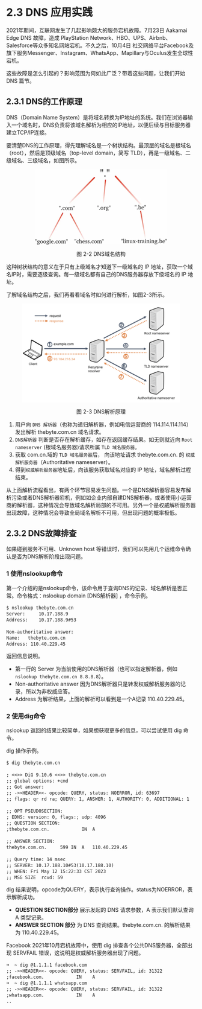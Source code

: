 # 2.3 DNS 应用实践

2021年期间，互联网发生了几起影响颇大的服务宕机故障。7月23日 Aakamai Edge DNS 故障，造成 PlayStation Network、HBO、UPS、Airbnb、Salesforce等众多知名网站宕机。不久之后，10月4日 社交网络平台Facebook及旗下服务Messenger、Instagram、WhatsApp、Mapillary与Oculus发生全球性宕机。

这些故障是怎么引起的？影响范围为何如此广泛？带着这些问题，让我们开始 DNS 篇节。

## 2.3.1 DNS的工作原理

DNS（Domain Name System）是将域名转换为IP地址的系统。我们在浏览器输入一个域名时，DNS负责将该域名解析为相应的IP地址，以便后续与目标服务器建立TCP/IP连接。

要清楚DNS的工作原理，得先理解域名是一个树状结构。最顶层的域名是根域名（root），然后是顶级域名（top-level domain，简写 TLD），再是一级域名、二级域名、三级域名，如图所示。

<div  align="center">
	<img src="../assets/dns-tree.webp" width = "350"  align=center />
	<p>图 2-2 DNS域名结构</p>
</div>

这种树状结构的意义在于只有上级域名才知道下一级域名的 IP 地址，获取一个域名IP时，需要逐级查询。每一级域名都有自己的DNS服务器存放下级域名的 IP 地址。

了解域名结构之后，我们再看看域名时如何进行解析，如图2-3所示。

<div  align="center">
	<img src="../assets/dns-example.png" width = "420"  align=center />
	<p>图 2-3 DNS解析原理</p>
</div>


1. 用户向 `DNS 解析器`（也称为递归解析器，例如电信运营商的 114.114.114.114）发出解析 thebyte.com.cn 域名请求。
2. `DNS解析器` 判断是否存在解析缓存，如存在返回缓存结果。如无则就近向 `Root nameserver` (根域名服务器)请求所属 `TLD 域名服务器`。
3. 获取 com.cn.域的 `TLD 域名服务器`后， 向该地址请求 thebyte.com.cn. 的 `权威解析服务器`（Authoritative nameserver）。
4. 得到`权威解析服务器`地址后，向该服务获取域名对应的 IP 地址，域名解析过程结束。 


从上面解析流程看出，有两个环节容易发生问题。一个是DNS解析器容易发布解析污染或者DNS解析器宕机，例如如企业内部自建DNS解析器，或者使用小运营商的解析器，这种情况会导致域名解析局部的不可用。另外一个是权威解析服务器出现故障，这种情况会导致全局域名解析不可用，但出现问题的概率极低。

## 2.3.2 DNS故障排查

如果碰到服务不可用、Unknown host 等错误时，我们可以先用几个运维命令确认是否为DNS解析阶段出现问题。

### 1 使用nslookup命令

第一个介绍的是nslookup命令，该命令用于查询DNS的记录、域名解析是否正常。命令格式：nslookup domain [DNS解析器] ，命令示例。

```
$ nslookup thebyte.com.cn        
Server:		10.17.188.9
Address:	10.17.188.9#53

Non-authoritative answer:
Name:	thebyte.com.cn
Address: 110.40.229.45
```

返回信息说明。

- 第一行的 Server 为当前使用的DNS解析器（也可以指定解析器，例如 `nslookup thebyte.com.cn 8.8.8.8`）。
- Non-authoritative answer 因为DNS解析器只是转发权威解析服务器的记录，所以为非权威应答。
- Address 为解析结果，上面的解析可以看到是一个A记录 110.40.229.45。

### 2 使用dig命令

nslookup 返回的结果比较简单，如果想获取更多的信息，可以尝试使用 dig 命令。

dig 操作示例。
```
$ dig thebyte.com.cn

; <<>> DiG 9.10.6 <<>> thebyte.com.cn
;; global options: +cmd
;; Got answer:
;; ->>HEADER<<- opcode: QUERY, status: NOERROR, id: 63697
;; flags: qr rd ra; QUERY: 1, ANSWER: 1, AUTHORITY: 0, ADDITIONAL: 1

;; OPT PSEUDOSECTION:
; EDNS: version: 0, flags:; udp: 4096
;; QUESTION SECTION:
;thebyte.com.cn.			IN	A

;; ANSWER SECTION:
thebyte.com.cn.		599	IN	A	110.40.229.45

;; Query time: 14 msec
;; SERVER: 10.17.188.10#53(10.17.188.10)
;; WHEN: Fri May 12 15:22:33 CST 2023
;; MSG SIZE  rcvd: 59
```

dig 结果说明，opcode为QUERY，表示执行查询操作。status为NOERROR，表示解析成功。

- **QUESTION SECTION部分** 展示发起的 DNS 请求参数，A 表示我们默认查询 A 类型记录。
- **ANSWER SECTION 部分** 为 DNS 查询结果。thebyte.com.cn. 的解析结果为  110.40.229.45。

Facebook 2021年10月宕机故障中，使用 dig 排查各个公共DNS服务器，全部出现 SERVFAIL 错误，这说明是权威解析服务器出现了问题。
```
➜  ~ dig @1.1.1.1 facebook.com
;; ->>HEADER<<- opcode: QUERY, status: SERVFAIL, id: 31322
;facebook.com.            IN    A
➜  ~ dig @1.1.1.1 whatsapp.com
;; ->>HEADER<<- opcode: QUERY, status: SERVFAIL, id: 31322
;whatsapp.com.            IN    A
..
```